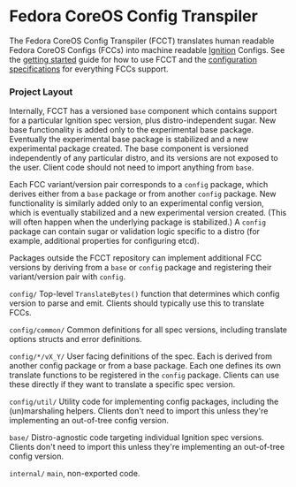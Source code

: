 # Fedora CoreOS Config Transpiler

The Fedora CoreOS Config Transpiler (FCCT) translates human readable Fedora CoreOS Configs (FCCs)
into machine readable [Ignition](https://github.com/coreos/ignition) Configs. See the [getting
started](docs/getting-started.md) guide for how to use FCCT and the [configuration
specifications](docs/specs.md) for everything FCCs support.

### Project Layout

Internally, FCCT has a versioned `base` component which contains support for
a particular Ignition spec version, plus distro-independent sugar. New base
functionality is added only to the experimental base package. Eventually the
experimental base package is stabilized and a new experimental package
created. The base component is versioned independently of any particular
distro, and its versions are not exposed to the user. Client code should
not need to import anything from `base`.

Each FCC variant/version pair corresponds to a `config` package, which
derives either from a `base` package or from another `config` package. New
functionality is similarly added only to an experimental config version,
which is eventually stabilized and a new experimental version created.
(This will often happen when the underlying package is stabilized.) A
`config` package can contain sugar or validation logic specific to a distro
(for example, additional properties for configuring etcd).

Packages outside the FCCT repository can implement additional FCC versions
by deriving from a `base` or `config` package and registering their
variant/version pair with `config`.

`config/`
  Top-level `TranslateBytes()` function that determines which config version
  to parse and emit. Clients should typically use this to translate FCCs.

`config/common/`
  Common definitions for all spec versions, including translate options
  structs and error definitions.

`config/*/vX_Y/`
  User facing definitions of the spec. Each is derived from another config
  package or from a base package. Each one defines its own translate
  functions to be registered in the `config` package. Clients can use
  these directly if they want to translate a specific spec version.

`config/util/`
  Utility code for implementing config packages, including the
  (un)marshaling helpers. Clients don't need to import this unless they're
  implementing an out-of-tree config version.

`base/`
  Distro-agnostic code targeting individual Ignition spec versions. Clients
  don't need to import this unless they're implementing an out-of-tree
  config version.

`internal/`
  `main`, non-exported code.
